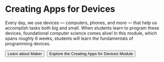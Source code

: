 # Creating Apps for Devices

Every day, we use devices — computers, phones, and more — that help us accomplish tasks both big and small. When students learn to program these devices, foundational computer science comes alive! In this module, which spans roughly 6 weeks, students will learn the fundamentals of programming devices.

[<button>Learn about Maker</button>](/maker)&nbsp;&nbsp;[<button>Explore the Creating Apps for Devices Module</button>](https://studio.code.org/s/devices)&nbsp;&nbsp;
